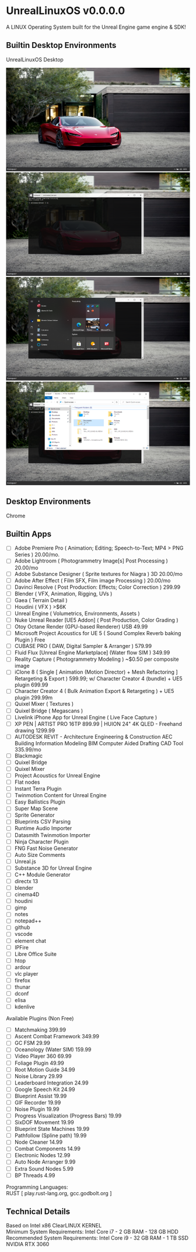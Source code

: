 # UnrealLinuxOS v0.0.0.0 

A LINUX Operating System built for the Unreal Engine game engine & SDK!

## Builtin Desktop Environments  
UnrealLinuxOS Desktop  

<img src=IMG/Desktop.png>

<img src=IMG/Desktop.Konquer.png>

<img src=IMG/Desktop.ProgramsAndSettings.png>

<img src=IMG/Desktop.Explorer.png>

## Desktop Environments  
Chrome  
 
## Builtin Apps 
- [ ] Adobe Premiere Pro ( Animation; Editing; Speech-to-Text; MP4 > PNG Series ) 20.00/mo.
- [ ] Adobe Lightroom ( Photogrammetry Image[s] Post Processing ) 20.00/mo
- [ ] Adobe Substance Designer ( Sprite textures for Niagra ) 3D 20.00/mo
- [ ] Adobe After Effect ( Film SFX, Film image Processing ) 20.00/mo
- [ ] Davinci Resolve ( Post Production: Effects; Color Correction ) 299.99
- [ ] Blender ( VFX, Animation, Rigging, UVs )
- [ ] Gaea ( Terrain Detail )
- [ ] Houdini ( VFX ) >$6K
- [ ] Unreal Engine ( Volumetrics, Environments, Assets )
- [ ] Nuke Unreal Reader [UE5 Addon] ( Post Production, Color Grading )
- [ ] Otoy Octane Render (GPU-based Renderer) USB 49.99
- [ ] Microsoft Project Acoustics for UE 5 ( Sound Complex Reverb baking Plugin ) Free
- [ ] CUBASE PRO ( DAW, Digital Sampler & Arranger ) 579.99
- [ ] Fluid Flux [Unreal Engine Marketplace] (Water flow SIM ) 349.99
- [ ] Reality Capture ( Photogrammetry Modeling ) ~$0.50 per composite image
- [ ] iClone 8 ( Single [ Animation (Motion Director) + Mesh Refactoring ] Retargeting & Export ) 599.99; w/ Character Creator 4 (bundle) + UE5 plugin 699.99
- [ ] Character Creator 4 ( Bulk Animation Export & Retargeting ) + UE5 plugin 299.99m
- [ ] Quixel Mixer ( Textures )  
- [ ] Quixel Bridge ( Megascans )  
- [ ] Livelink iPhone App for Unreal Engine ( Live Face Capture )
- [ ] XP PEN | ARTIST PRO 16TP 899.99 | HUION 24" 4K QLED - Freehand drawing 1299.99
- [ ] AUTODESK REVIT - Architecture Engineering & Construction AEC Building Information Modeling BIM Computer Aided Drafting CAD Tool 335.99/mo
- [ ] Blackmagic
- [ ] Quixel Bridge
- [ ] Quixel Mixer
- [ ] Project Acoustics for Unreal Engine
- [ ] Flat nodes
- [ ] Instant Terra Plugin
- [ ] Twinmotion Content for Unreal Engine
- [ ] Easy Ballistics Plugin
- [ ] Super Map Scene
- [ ] Sprite Generator
- [ ] Blueprints CSV Parsing
- [ ] Runtime Audio Importer
- [ ] Datasmith Twinmotion Importer
- [ ] Ninja Character Plugin
- [ ] FNG Fast Noise Generator 
- [ ] Auto Size Comments
- [ ] Unreal.js
- [ ] Substance 3D for Unreal Engine
- [ ] C++ Module Generator
- [ ] directx 13
- [ ] blender    
- [ ] cinema4D     
- [ ] houdini    
- [ ] gimp  
- [ ] notes  
- [ ] notepad++  
- [ ] github  
- [ ] vscode  
- [ ] element chat    
- [ ] IPFire  
- [ ] Libre Office Suite  
- [ ] htop  
- [ ] ardour  
- [ ] vlc player  
- [ ] firefox  
- [ ] thunar  
- [ ] dconf  
- [ ] elisa  
- [ ] kdenlive  

Available Plugins (Non Free)  
- [ ] Matchmaking 399.99
- [ ] Ascent Combat Framework 349.99
- [ ] GC FSM 29.99
- [ ] Oceanology (Water SIM) 159.99
- [ ] Video Player 360 69.99
- [ ] Foliage Plugin 49.99
- [ ] Root Motion Guide 34.99
- [ ] Noise Library 29.99
- [ ] Leaderboard Integration 24.99
- [ ] Google Speech Kit 24.99
- [ ] Blueprint Assist 19.99
- [ ] GIF Recorder 19.99
- [ ] Noise Plugin 19.99
- [ ] Progress Visualization (Progress Bars) 19.99
- [ ] SixDOF Movement 19.99
- [ ] Blueprint State Machines 19.99
- [ ] Pathfollow (Spline path) 19.99
- [ ] Node Cleaner 14.99
- [ ] Combat Components 14.99
- [ ] Electronic Nodes 12.99
- [ ] Auto Node Arranger 9.99
- [ ] Extra Sound Nodes 5.99
- [ ] BP Threads 4.99

Programming Languages:    
RUST [ play.rust-lang.org, gcc.godbolt.org ]  

## Technical Details
Based on Intel x86 ClearLINUX KERNEL  
Minimum System Requirements: Intel Core i7 - 2 GB RAM - 128 GB HDD 
Recommended System Requirements: Intel Core i9 - 32 GB RAM - 1 TB SSD NVIDIA RTX 3060  
